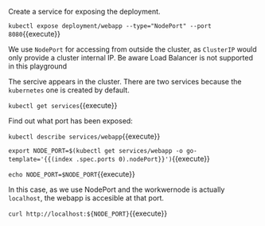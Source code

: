 Create a service for exposing the deployment.

`kubectl expose deployment/webapp --type="NodePort" --port 8080`{{execute}}

We use `NodePort` for accessing from outside the cluster, as `ClusterIP` would only provide a cluster internal IP. Be aware Load Balancer is not supported in this playground

The sercive appears in the cluster. There are two services because the `kubernetes` one is created by default.

`kubectl get services`{{execute}}

Find out what port has been exposed:

`kubectl describe services/webapp`{{execute}}

`export NODE_PORT=$(kubectl get services/webapp -o go-template='{{(index .spec.ports 0).nodePort}}')`{{execute}}

`echo NODE_PORT=$NODE_PORT`{{execute}}

In this case, as we use NodePort and the workwernode is actually `localhost`, the webapp is accesible at that port.

`curl http://localhost:${NODE_PORT}`{{execute}}
